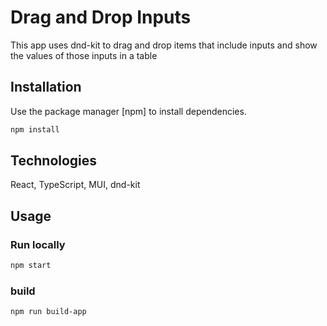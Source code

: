 # Drag and Drop Inputs

This app uses dnd-kit to drag and drop items that include inputs and show the values of those inputs in a table


## Installation

Use the package manager [npm] to install dependencies.

```bash
npm install
```
## Technologies
React, TypeScript, MUI, dnd-kit

## Usage

### Run locally
```bash
npm start
```

### build
```
npm run build-app
```
